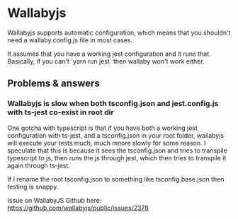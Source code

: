 # Wallabyjs

Wallabyjs supports automatic configuration, which means that you shouldn't need a wallaby.config.js file in most cases.

It assumes that you have a working jest configuration and it runs that. Basically, if you can't ´yarn run jest´ then wallaby won't work either.

## Problems & answers

### Wallabyjs is slow when both tsconfig.json and jest.config.js with ts-jest co-exist in root dir
One gotcha with typescript is that if you have both a working jest configuration with ts-jest, and a tsconfig.json in your root folder, wallabyjs will execute your tests much, much mnore slowly for some reason. I speculate that this is because it sees the tsconfig.json and tries to transpile typescript to js, then runs the js through jest, which then tries to transpile it again through ts-jest.

If I rename the root tsconfig.json to something like tsconfig.base.json then testing is snappy.

Issue on WallabyJS Github here: https://github.com/wallabyjs/public/issues/2378